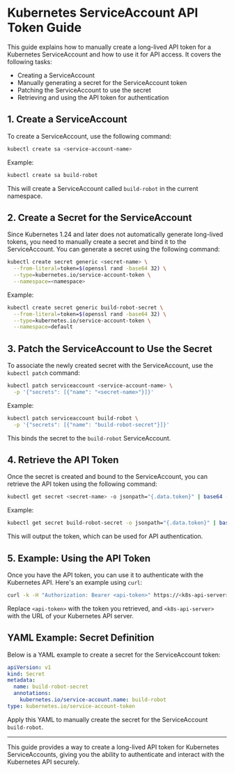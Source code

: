 

# Kubernetes ServiceAccount API Token Guide

This guide explains how to manually create a long-lived API token for a Kubernetes ServiceAccount and how to use it for API access. It covers the following tasks:

- Creating a ServiceAccount
- Manually generating a secret for the ServiceAccount token
- Patching the ServiceAccount to use the secret
- Retrieving and using the API token for authentication

## 1. Create a ServiceAccount

To create a ServiceAccount, use the following command:

```bash
kubectl create sa <service-account-name>
```

Example:

```bash
kubectl create sa build-robot
```

This will create a ServiceAccount called `build-robot` in the current namespace.

## 2. Create a Secret for the ServiceAccount

Since Kubernetes 1.24 and later does not automatically generate long-lived tokens, you need to manually create a secret and bind it to the ServiceAccount. You can generate a secret using the following command:

```bash
kubectl create secret generic <secret-name> \
  --from-literal=token=$(openssl rand -base64 32) \
  --type=kubernetes.io/service-account-token \
  --namespace=<namespace>
```

Example:

```bash
kubectl create secret generic build-robot-secret \
  --from-literal=token=$(openssl rand -base64 32) \
  --type=kubernetes.io/service-account-token \
  --namespace=default
```

## 3. Patch the ServiceAccount to Use the Secret

To associate the newly created secret with the ServiceAccount, use the `kubectl patch` command:

```bash
kubectl patch serviceaccount <service-account-name> \
  -p '{"secrets": [{"name": "<secret-name>"}]}'
```

Example:

```bash
kubectl patch serviceaccount build-robot \
  -p '{"secrets": [{"name": "build-robot-secret"}]}'
```

This binds the secret to the `build-robot` ServiceAccount.

## 4. Retrieve the API Token

Once the secret is created and bound to the ServiceAccount, you can retrieve the API token using the following command:

```bash
kubectl get secret <secret-name> -o jsonpath="{.data.token}" | base64 --decode
```

Example:

```bash
kubectl get secret build-robot-secret -o jsonpath="{.data.token}" | base64 --decode
```

This will output the token, which can be used for API authentication.

## 5. Example: Using the API Token

Once you have the API token, you can use it to authenticate with the Kubernetes API. Here's an example using `curl`:

```bash
curl -k -H "Authorization: Bearer <api-token>" https://<k8s-api-server>:6443/api/v1/namespaces/default/pods
```

Replace `<api-token>` with the token you retrieved, and `<k8s-api-server>` with the URL of your Kubernetes API server.

## YAML Example: Secret Definition

Below is a YAML example to create a secret for the ServiceAccount token:

```yaml
apiVersion: v1
kind: Secret
metadata:
  name: build-robot-secret
  annotations:
    kubernetes.io/service-account.name: build-robot
type: kubernetes.io/service-account-token
```

Apply this YAML to manually create the secret for the ServiceAccount `build-robot`.

---

This guide provides a way to create a long-lived API token for Kubernetes ServiceAccounts, giving you the ability to authenticate and interact with the Kubernetes API securely.